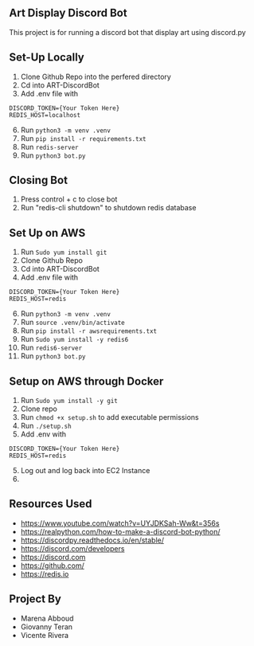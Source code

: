 Art Display Discord Bot
------------------------
This project is for running a discord bot that display art using discord.py

Set-Up Locally
---------------
1. Clone Github Repo into the perfered directory
2. Cd into ART-DiscordBot
3. Add .env file with
```
DISCORD_TOKEN={Your Token Here}
REDIS_HOST=localhost
 ```
6. Run ```python3 -m venv .venv```
7. Run ```pip install -r requirements.txt```
8. Run ```redis-server```
9. Run ```python3 bot.py```

Closing Bot
-------------
1. Press control + c to close bot
2. Run "redis-cli shutdown" to shutdown redis database

Set Up on AWS
--------------
1. Run ```Sudo yum install git```
2. Clone Github Repo
3. Cd into ART-DiscordBot
4. Add .env file with
```
DISCORD_TOKEN={Your Token Here}
REDIS_HOST=redis
 ```
6. Run ```python3 -m venv .venv```
7. Run ```source .venv/bin/activate```
8. Run ```pip install -r awsrequirements.txt```
9. Run ```Sudo yum install -y redis6```
10. Run ```redis6-server```
11. Run ```python3 bot.py```

Setup on AWS through Docker
-
1. Run ```Sudo yum install -y git```
2. Clone repo
3. Run ```chmod +x setup.sh``` to add executable permissions
4. Run ```./setup.sh```
5. Add .env with
 ```
DISCORD_TOKEN={Your Token Here}
REDIS_HOST=redis
 ```
5. Log out and log back into EC2 Instance
6. 

Resources Used
-----------
* https://www.youtube.com/watch?v=UYJDKSah-Ww&t=356s
* https://realpython.com/how-to-make-a-discord-bot-python/
* https://discordpy.readthedocs.io/en/stable/
* https://discord.com/developers
* https://discord.com
* https://github.com/
* https://redis.io

Project By
------------
* Marena Abboud
* Giovanny Teran
* Vicente Rivera
